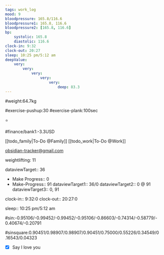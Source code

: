 ```yaml
---
tags: work_log
mood: 9
bloodpressure: 165.8/116.6
bloodpressure1: 165.8, 116.6
bloodpressure2: [165.8, 116.6]
bp:
    systolic: 165.8
    diastolic: 116.6
clock-in: 9:32
clock-out: 20:27
sleep: 10:25 pm/5:12 am
deepValue: 
    very: 
        very: 
            very: 
                very: 
                    very: 
                        deep: 83.3
---
```


#weight:64.7kg

#exercise-pushup:30
#exercise-plank:100sec


⭐


#finance/bank1:-3.3USD

[[todo_family|To-Do @Family]]
[[todo_work|To-Do @Work]]

obsidian-tracker@gmail.com

weightlifting: 11

dataviewTarget:: 36
- Make Progress:: 0
- Make-Progress:: 91
dataviewTarget1:: 36/0
dataviewTarget2:: 0 @ 91
dataviewTarget3:: 0, 91

clock-in:: 9:32:0
clock-out:: 20:27:0

sleep:: 10:25 pm/5:12 am

#sin:-0.95106/-0.99452/-0.99452/-0.95106/-0.86603/-0.74314/-0.58779/-0.40674/-0.20791

#sinsquare:0.90451/0.98907/0.98907/0.90451/0.75000/0.55226/0.34549/0.16543/0.04323

- [x] Say I love you

